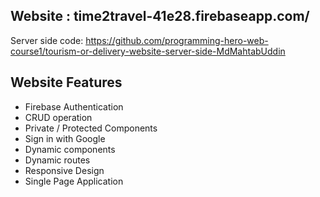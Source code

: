 ## Website : time2travel-41e28.firebaseapp.com/

Server side code: https://github.com/programming-hero-web-course1/tourism-or-delivery-website-server-side-MdMahtabUddin

## Website Features

- Firebase Authentication
- CRUD operation
- Private / Protected Components
- Sign in with Google
- Dynamic components
- Dynamic routes
- Responsive Design
- Single Page Application
